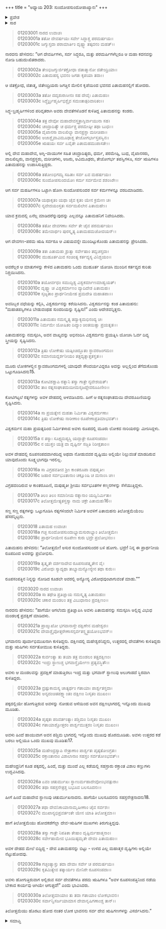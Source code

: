 +++
title = "ಅಧ್ಯಾಯ 203: ಸುಂದೋಪಸುಂದೋಪಾಖ್ಯಾನಃ"
+++

<details><summary>ಪ್ರವೇಶ</summary>


।।   ಓಂ ಓಂ ನಮೋ ನಾರಾಯಣಾಯ।।   ಶ್ರೀ ವೇದವ್ಯಾಸಾಯ ನಮಃ ।।

ಶ್ರೀ ಕೃಷ್ಣದ್ವೈಪಾಯನ ವೇದವ್ಯಾಸ ವಿರಚಿತ  

**ಶ್ರೀ ಮಹಾಭಾರತ**

**ಆದಿ ಪರ್ವ**

**ಅರ್ಜುನವನವಾಸ ಪರ್ವ**

**ಅಧ್ಯಾಯ 203**

</details>


<details><summary>ಸಾರ</summary>

ದೇವ-ಋಷಿಗಣಗಳೆಲ್ಲರೂ ಬ್ರಹ್ಮನಲ್ಲಿ ಮೊರೆಯಿಟ್ಟಿದುದು (1-8). ಪಿತಾಮಹನ ಆದೇಶದಂತೆ ವಿಶ್ವಕರ್ಮನು ತಿಲೋತ್ತಮೆಯನ್ನು ಸೃಷ್ಟಿಸಿದುದು (9-17). ತಿಲೋತ್ತಮೆಯ ಸೌಂದರ್ಯವನ್ನು ನೋಡಲು ಶಿವನು ಚತುರ್ಮುಖನಾದುದು, ಇಂದ್ರನು ಸಹಸ್ರಾಕ್ಷನಾದುದು (18-30).

</details>


> 01203001 ನಾರದ ಉವಾಚ।  
01203001a ತತೋ ದೇವರ್ಷಯಃ ಸರ್ವೇ ಸಿದ್ಧಾಶ್ಚ ಪರಮರ್ಷಯಃ।   
01203001c ಜಗ್ಮುಸ್ತದಾ ಪರಾಮಾರ್ತಿಂ ದೃಷ್ಟ್ವಾ ತತ್ಕದನಂ ಮಹತ್।।

ನಾರದನು ಹೇಳಿದನು: “ಆಗ ದೇವರ್ಷಿಗಳು, ಸರ್ವ ಸಿದ್ಧರೂ, ಮತ್ತು ಪರಮರ್ಷಿಗಳೆಲ್ಲರೂ ಆ ಮಹಾ ಕದನವನ್ನು ನೋಡಿ ಬಹುದುಃಖಿತರಾದರು.

> 01203002a ತೇಽಭಿಜಗ್ಮುರ್ಜಿತಕ್ರೋಧಾ ಜಿತಾತ್ಮಾನೋ ಜಿತೇಂದ್ರಿಯಾಃ।  
01203002c ಪಿತಾಮಹಸ್ಯ ಭವನಂ ಜಗತಃ ಕೃಪಯಾ ತದಾ।।

ಆ ಜಿತಕ್ರೋಧ, ಜಿತಾತ್ಮ, ಜಿತೇಂದ್ರಿಯರು ಜಗತ್ತಿನ ಮೇಲಿನ ಕೃಪೆಯಿಂದ ಭವನದ ಪಿತಾಮಹನಲ್ಲಿಗೆ ಹೋದರು.

> 01203003a ತತೋ ದದೃಶುರಾಸೀನಂ ಸಹ ದೇವೈಃ ಪಿತಾಮಹಂ।  
01203003c ಸಿದ್ಧೈರ್ಬ್ರಹ್ಮರ್ಷಿಭಿಶ್ಚೈವ ಸಮಂತಾತ್ಪರಿವಾರಿತಂ।।

ಸಿದ್ಧ-ಬ್ರಹ್ಮರ್ಷಿಗಳಿಂದ ಪರಿವೃತರಾಗಿ ಅವರು ದೇವತೆಗಳೊಡನೆ ಕುಳಿತಿದ್ದ ಪಿತಾಮಹನನ್ನು ಕಂಡರು.

> 01203004a ತತ್ರ ದೇವೋ ಮಹಾದೇವಸ್ತತ್ರಾಗ್ನಿರ್ವಾಯುನಾ ಸಹ।  
01203004c ಚಂದ್ರಾದಿತ್ಯೌ ಚ ಧರ್ಮಶ್ಚ ಪರಮೇಷ್ಠೀ ತಥಾ ಬುಧಃ।।  
01203005a ವೈಖಾನಸಾ ವಾಲಖಿಲ್ಯಾ ವಾನಪ್ರಸ್ಥಾ ಮರೀಚಿಪಾಃ।  
01203005c ಅಜಾಶ್ಚೈವಾವಿಮೂಢಾಶ್ಚ ತೇಜೋಗರ್ಭಾಸ್ತಪಸ್ವಿನಃ।  
01203005e ಋಷಯಃ ಸರ್ವ ಏವೈತೇ ಪಿತಾಮಹಮುಪಾಸತೇ।।

ಅಲ್ಲಿ ದೇವ ಮಹಾದೇವ, ಅಗ್ನಿ-ವಾಯುಗಳ ಸಹಿತ ಚಂದ್ರಾದಿತ್ಯರು, ಧರ್ಮ, ಪರಮೇಷ್ಠಿ, ಬುಧ, ವೈಖಾನಸರು, ವಾಲಖಿಲ್ಯರು, ವಾನಪ್ರಸ್ಥರು, ಮರೀಚಿಗಳು, ಅಜರು, ಅವಿಮೂಢರು, ತೇಜೋಗರ್ಭ ತಪಸ್ವಿಗಳೂ, ಸರ್ವ ಋಷಿಗಳೂ ಪಿತಾಮಹನನ್ನು ಉಪಾಸಿಸುತ್ತಿದ್ದರು.

> 01203006a ತತೋಽಭಿಗಮ್ಯ ಸಹಿತಾಃ ಸರ್ವ ಏವ ಮಹರ್ಷಯಃ।   
01203006c ಸುಂದೋಪಸುಂದಯೋಃ ಕರ್ಮ ಸರ್ವಮೇವ ಶಶಂಸಿರೇ।।

ಆಗ ಸರ್ವ ಮಹರ್ಷಿಗಳೂ ಒಟ್ಟಾಗಿ ಹೋಗಿ ಸುಂದೋಪಸುಂದರ ಸರ್ವ ಕರ್ಮಗಳನ್ನೂ ವರದಿಮಾಡಿದರು.

> 01203007a ಯಥಾಕೃತಂ ಯಥಾ ಚೈವ ಕೃತಂ ಯೇನ ಕ್ರಮೇಣ ಚ।  
01203007c ನ್ಯವೇದಯಂಸ್ತತಃ ಸರ್ವಮಖಿಲೇನ ಪಿತಾಮಹೇ।।

ಯಾವ ಕ್ರಮದಲ್ಲಿ ಏನೆಲ್ಲ ಮಾಡಿದರೆನ್ನುವುದನ್ನು ಎಲ್ಲವನ್ನೂ ಪಿತಾಮಹನಿಗೆ ನಿವೇದಿಸಿದರು.

> 01203008a ತತೋ ದೇವಗಣಾಃ ಸರ್ವೇ ತೇ ಚೈವ ಪರಮರ್ಷಯಃ।  
01203008c ತಮೇವಾರ್ಥಂ ಪುರಸ್ಕೃತ್ಯ ಪಿತಾಮಹಮಚೋದಯನ್।।

ಆಗ ದೇವಗಣ-ಪರಮ ಋಷಿ ಸರ್ವರೂ ಆ ವಿಷಯವನ್ನೇ ಮುಂದಿಟ್ಟುಕೊಂಡು ಪಿತಾಮಹನನ್ನು ಪ್ರೇರಿಸಿದರು.

> 01203009a ತತಃ ಪಿತಾಮಹಃ ಶ್ರುತ್ವಾ ಸರ್ವೇಷಾಂ ತದ್ವಚಸ್ತದಾ।  
01203009c ಮುಹೂರ್ತಮಿವ ಸಂಚಿಂತ್ಯ ಕರ್ತವ್ಯಸ್ಯ ವಿನಿಶ್ಚಯಂ।।

ಅವರೆಲ್ಲರ ಆ ಮಾತುಗಳನ್ನು ಕೇಳಿದ ಪಿತಾಮಹನು ಒಂದು ಮುಹೂರ್ತ ಯೋಚಿಸಿ ಮುಂದಿನ ಕರ್ತವ್ಯದ ಕುರಿತು ನಿಶ್ಚಯಿಸಿದನು.

> 01203010a ತಯೋರ್ವಧಂ ಸಮುದ್ದಿಶ್ಯ ವಿಶ್ವಕರ್ಮಾಣಮಾಹ್ವಯತ್।  
01203010c ದೃಷ್ಟ್ವಾ ಚ ವಿಶ್ವಕರ್ಮಾಣಂ ವ್ಯಾದಿದೇಶ ಪಿತಾಮಹಃ।  
01203010e ಸೃಜ್ಯತಾಂ ಪ್ರಾರ್ಥನೀಯೇಹ ಪ್ರಮದೇತಿ ಮಹಾತಪಾಃ।।

ಅವರಿಬ್ಬರ ವಧೆಯನ್ನು ಕಲ್ಪಿಸಿ, ವಿಶ್ವಕರ್ಮನನ್ನು ಕರೆಯಿಸಿದನು. ವಿಶ್ವಕರ್ಮನನ್ನು ಕಂಡ ಪಿತಾಮಹನು: “ಮಹಾತಪಸ್ವಿಗಳೂ ಬೇಡುವಂಥಹ ಸುಂದರಿಯನ್ನು ಸೃಷ್ಟಿಸು!” ಎಂದು ಆದೇಶವನ್ನಿತ್ತನು.

> 01203011a ಪಿತಾಮಹಂ ನಮಸ್ಕೃತ್ಯ ತದ್ವಾಕ್ಯಮಭಿನಂದ್ಯ ಚ।  
01203011c ನಿರ್ಮಮೇ ಯೋಷಿತಂ ದಿವ್ಯಾಂ ಚಿಂತಯಿತ್ವಾ ಪ್ರಯತ್ನತಃ।।

ಪಿತಾಮಹನನ್ನು ನಮಸ್ಕರಿಸಿ, ಅವನ ವಾಖ್ಯವನ್ನು ಅಭಿನಂದಿಸಿ ವಿಶ್ವಕರ್ಮನು ಪ್ರಯತ್ನಿಸಿ ಯೋಚಿಸಿ ಓರ್ವ ದಿವ್ಯ ಸ್ತ್ರೀಯನ್ನು ಸೃಷ್ಟಿಸಿದನು.

> 01203012a ತ್ರಿಷು ಲೋಕೇಷು ಯತ್ಕಿಂಚಿದ್ಭೂತಂ ಸ್ಥಾವರಜಂಗಮಂ।   
01203012c ಸಮಾನಯದ್ದರ್ಶನೀಯಂ ತತ್ತದ್ಯತ್ನಾತ್ತತಸ್ತತಃ।।

ಮೂರು ಲೋಕಗಳಲ್ಲಿನ ಸ್ಥಾವರಜಂಗಮಗಳಲ್ಲಿ ಯಾವುದೇ ಸೌಂದರ್ಯವಿದ್ದರೂ ಅದನ್ನು ಅಲ್ಲಲ್ಲಿಂದ ತೆಗೆದುಕೊಂಡು ಒಟ್ಟುಗೂಡಿಸಿದನು15.

> 01203013a ಕೋಟಿಶಶ್ಚಾಪಿ ರತ್ನಾನಿ ತಸ್ಯಾ ಗಾತ್ರೇ ನ್ಯವೇಶಯತ್।  
01203013c ತಾಂ ರತ್ನಸಂಘಾತಮಯೀಮಸೃಜದ್ದೇವರೂಪಿಣೀಂ।।

ಕೋಟಿಗಟ್ಟಲೆ ರತ್ನಗಳನ್ನು ಅವಳ ದೇಹದಲ್ಲಿ ಅಳವಡಿಸಿದನು. ಹೀಗೆ ಆ ರತ್ನಸಂಘಾತಮಯಿ ದೇವರೂಪಿಣಿಯನ್ನು ಸೃಷ್ಟಿಸಿದನು.

> 01203014a ಸಾ ಪ್ರಯತ್ನೇನ ಮಹತಾ ನಿರ್ಮಿತಾ ವಿಶ್ವಕರ್ಮಣಾ।  
01203014c ತ್ರಿಷು ಲೋಕೇಷು ನಾರೀಣಾಂ ರೂಪೇಣಾಪ್ರತಿಮಾಭವತ್।।

ವಿಶ್ವಕರ್ಮನ ಮಹಾ ಪ್ರಯತ್ನದಿಂದ ನಿರ್ಮಿತಳಾದ ಅವಳು ರೂಪದಲ್ಲಿ ಮೂರು ಲೋಕದ ನಾರಿಯರನ್ನು ಮೀರಿಸಿದ್ದಳು.

> 01203015a ನ ತಸ್ಯಾಃ ಸೂಕ್ಷ್ಮಮಪ್ಯಸ್ತಿ ಯದ್ಗಾತ್ರೇ ರೂಪಸಂಪದಾ।   
01203015c ನ ಯುಕ್ತಂ ಯತ್ರ ವಾ ದೃಷ್ಟಿರ್ನ ಸಜ್ಜತಿ ನಿರೀಕ್ಷತಾಂ।।

ಅವಳ ದೇಹದಲ್ಲಿ ರೂಪಸಂಪದವಾಗಿರದಿದ್ದ ಅಥವಾ ನೋಡುವವರ ದೃಷ್ಟಿಯು ಅಲ್ಲಿಯೇ ನಿಲ್ಲುವಂತೆ ಮಾಡದಿರುವ ಯಾವುದೊಂದು ಸೂಕ್ಷ್ಮಭಾಗವೂ ಇರಲಿಲ್ಲ.

> 01203016a ಸಾ ವಿಗ್ರಹವತೀವ ಶ್ರೀಃ ಕಾಂತರೂಪಾ ವಪುಷ್ಮತೀ।  
01203016c ಜಹಾರ ಸರ್ವಭೂತಾನಾಂ ಚಕ್ಷೂಂಷಿ ಚ ಮನಾಂಸಿ ಚ।।

ವಿಗ್ರಹದಂದಿರುವ ಆ ಕಾಂತರೂಪಿಣಿ, ಮಪುಷ್ಮತೀ ಶ್ರೀಯು ಸರ್ವಭೂತಗಳ ಕಣ್ಮನಗಳನ್ನು ಸೆಳೆಯುತ್ತಿದ್ದಳು.

> 01203017a ತಿಲಂ ತಿಲಂ ಸಮಾನೀಯ ರತ್ನಾನಾಂ ಯದ್ವಿನಿರ್ಮಿತಾ।  
01203017c ತಿಲೋತ್ತಮೇತ್ಯತಸ್ತಸ್ಯಾ ನಾಮ ಚಕ್ರೇ ಪಿತಾಮಹಃ16।।

ಸಣ್ಣ ಸಣ್ಣ ರತ್ನಗಳನ್ನು ಒಟ್ಟುಗೂಡಿಸಿ ರತ್ನಗಳಿಂದಲೇ ನಿರ್ಮಿತ ಅವಳಿಗೆ ಪಿತಾಮಹನು ತಿಲೋತ್ತಮೆಯೆಂಬ ಹೆಸರನ್ನಿಟ್ಟನು.

> 01203018 ಪಿತಾಮಹ ಉವಾಚ।  
01203018a ಗಚ್ಛ ಸುಂದೋಪಸುಂದಾಭ್ಯಾಮಸುರಾಭ್ಯಾಂ ತಿಲೋತ್ತಮೇ।  
01203018c ಪ್ರಾರ್ಥನೀಯೇನ ರೂಪೇಣ ಕುರು ಭದ್ರೇ ಪ್ರಲೋಭನಂ।।

ಪಿತಾಮಹನು ಹೇಳಿದನು: “ತಿಲೋತ್ತಮೇ! ಅಸುರ ಸುಂದೋಪಸುಂದರ ಬಳಿ ಹೋಗು. ಭದ್ರೇ! ನಿನ್ನ ಈ ಪ್ರಾರ್ಥನೀಯ ರೂಪದಿಂದ ಅವರನ್ನು ಪ್ರಲೋಭಿಸು.

> 01203019a ತ್ವತ್ಕೃತೇ ದರ್ಶನಾದೇವ ರೂಪಸಂಪತ್ಕೃತೇನ ವೈ।  
01203019c ವಿರೋಧಃ ಸ್ಯಾದ್ಯಥಾ ತಾಭ್ಯಾಮನ್ಯೋನ್ಯೇನ ತಥಾ ಕುರು।।

ರೂಪಸಂಪತ್ತಿನ ನಿನ್ನನ್ನು ನೋಡಿದ ಕೂಡಲೇ ಅವರಲ್ಲಿ ಅನ್ಯೋನ್ಯ ವಿರೋಧವುಂಟಾಗುವಂತೆ ಮಾಡು.””

> 01203020 ನಾರದ ಉವಾಚ।  
01203020a ಸಾ ತಥೇತಿ ಪ್ರತಿಜ್ಞಾಯ ನಮಸ್ಕೃತ್ಯ ಪಿತಾಮಹಂ।  
01203020c ಚಕಾರ ಮಂಡಲಂ ತತ್ರ ವಿಬುಧಾನಾಂ ಪ್ರದಕ್ಷಿಣಂ।।

ನಾರದನು ಹೇಳಿದನು: “ಹಾಗೆಯೇ ಆಗಲೆಂದು ಪ್ರತಿಜ್ಞಾಪಿಸಿ ಅವಳು ಪಿತಾಮಹನನ್ನು ಸಮಸ್ಕರಿಸಿ ಅಲ್ಲಿದ್ದ ವಿಭುಧ ಮಂಡಲಕ್ಕೆ ಪ್ರದಕ್ಷಿಣೆ ಮಾಡಿದಳು.

> 01203021a ಪ್ರಾಙ್ಮುಖೋ ಭಗವಾನಾಸ್ತೇ ದಕ್ಷಿಣೇನ ಮಹೇಶ್ವರಃ।  
01203021c ದೇವಾಶ್ಚೈವೋತ್ತರೇಣಾಸನ್ಸರ್ವತಸ್ತ್ವೃಷಯೋಽಭವನ್।।

ಭಗವಾನನು ಪೂರ್ವಾಭಿಮುಖನಾಗಿ ಕುಳಿತಿದ್ದನು. ದಕ್ಷಿಣದಲ್ಲಿ ಮಹೇಶ್ವರನಿದ್ದನು, ಉತ್ತರದಲ್ಲಿ ದೇವತೆಗಳು ಕುಳಿತಿದ್ದರು ಮತ್ತು ಋಷಿಗಳು ಸರ್ವತೋಮುಖ ಕುಳಿತಿದ್ದರು.

> 01203022a ಕುರ್ವಂತ್ಯಾ ತು ತಯಾ ತತ್ರ ಮಂಡಲಂ ತತ್ಪ್ರದಕ್ಷಿಣಂ।  
01203022c ಇಂದ್ರಃ ಸ್ಥಾಣುಶ್ಚ ಭಗವಾನ್ಧೈರ್ಯೇಣ ಪ್ರತ್ಯವಸ್ಥಿತೌ।।

ಅವಳು ಆ ಮಂಡಲವನ್ನು ಪ್ರದಕ್ಷಿಣೆ ಮಾಡುತ್ತಿರಲು ಇಂದ್ರ ಮತ್ತು ಭಗವಾನ್ ಸ್ಥಾಣುವು ಅಲುಗಾಡದೆ ಸ್ಥಿರವಾಗಿ ಕುಳಿತಿದ್ದರು.

> 01203023a ದ್ರಷ್ಟುಕಾಮಸ್ಯ ಚಾತ್ಯರ್ಥಂ ಗತಾಯಾಃ ಪಾರ್ಶ್ವತಸ್ತದಾ।  
01203023c ಅನ್ಯದಂಚಿತಪಕ್ಷ್ಮಾಂತಂ ದಕ್ಷಿಣಂ ನಿಃಸೃತಂ ಮುಖಂ।।

ಪಕ್ಕದಲ್ಲಿಯೇ ಹೋಗುತ್ತಿರುವ ಅವಳನ್ನು ನೋಡುವ ಆಸೆಯಿಂದ ಅವನ ದಕ್ಷಿಣಭಾಗದಲ್ಲಿ ಇನ್ನೊಂದು ಮುಖವು ಮೂಡಿತು.

> 01203024a ಪೃಷ್ಠತಃ ಪರಿವರ್ತಂತ್ಯಾಃ ಪಶ್ಚಿಮಂ ನಿಃಸೃತಂ ಮುಖಂ।  
01203024c ಗತಾಯಾಶ್ಚೋತ್ತರಂ ಪಾರ್ಶ್ವಮುತ್ತರಂ ನಿಃಸೃತಂ ಮುಖಂ।।

ಅವಳು ಹಿಂದೆ ಹಾಯುವಾಗ ಅವನ ಪಶ್ಚಿಮ ಭಾಗದಲ್ಲಿ ಇನ್ನೊಂದು ಮುಖವು ಹೊರಮೂಡಿತು. ಅವಳು ಉತ್ತರದ ಕಡೆ ಬರಲು ಅಲ್ಲಿಯೂ ಒಂದು ಮುಖವು ಮೂಡಿತು17.

> 01203025a ಮಹೇಂದ್ರಸ್ಯಾಪಿ ನೇತ್ರಾಣಾಂ ಪಾರ್ಶ್ವತಃ ಪೃಷ್ಠತೋಽಗ್ರತಃ।   
01203025c ರಕ್ತಾಂತಾನಾಂ ವಿಶಾಲಾನಾಂ ಸಹಸ್ರಂ ಸರ್ವತೋಽಭವತ್।।

ಮಹೇಂದ್ರನಿಗೆ ಕೂಡ ಪಕ್ಕದಲ್ಲಿ, ಹಿಂದೆ, ಮತ್ತು ಮುಂದೆ ಎಲ್ಲ ಕಡೆಯಲ್ಲಿ ಸಹಸ್ರಾರು ರಕ್ತಾಂತ ವಿಶಾಲ ಕಣ್ಣುಗಳು ಉದ್ಭವಿಸಿದವು.

> 01203026a ಏವಂ ಚತುರ್ಮುಖಃ ಸ್ಥಾಣುರ್ಮಹಾದೇವೋಽಭವತ್ಪುರಾ।  
01203026c ತಥಾ ಸಹಸ್ರನೇತ್ರಶ್ಚ ಬಭೂವ ಬಲಸೂದನಃ।।

ಹೀಗೆ ಹಿಂದೆ ಮಹಾದೇವ ಸ್ಥಾಣುವು ಚತುರ್ಮುಖನಾದನು. ಹಾಗೆಯೇ ಬಲಸೂದನನು ಸಹಸ್ರನೇತ್ರನಾದನು18.

> 01203027a ತಥಾ ದೇವನಿಕಾಯಾನಾಮೃಷೀಣಾಂ ಚೈವ ಸರ್ವಶಃ।  
01203027c ಮುಖಾನ್ಯಭಿಪ್ರವರ್ತಂತೇ ಯೇನ ಯಾತಿ ತಿಲೋತ್ತಮಾ।।

ಹಾಗೆ ತಿಲೋತ್ತಮೆಯು ಹೋದಕಡೆಗೆಲ್ಲಾ ದೇವ-ಋಷಿಗಳ ಮುಖಗಳು ತಿರುಗುತ್ತಿದ್ದವು.

> 01203028a ತಸ್ಯಾ ಗಾತ್ರೇ ನಿಪತಿತಾ ತೇಷಾಂ ದೃಷ್ಟಿರ್ಮಹಾತ್ಮನಾಂ।   
01203028c ಸರ್ವೇಷಾಮೇವ ಭೂಯಿಷ್ಠಮೃತೇ ದೇವಂ ಪಿತಾಮಹಂ।।

ಅವಳ ದೇಹದ ಮೇಲೆ ಬಿದ್ದಿದ್ದ - ದೇವ ಪಿತಾಮಹನನ್ನು ಬಿಟ್ಟು - ಉಳಿದ ಎಲ್ಲ ಮಹಾತ್ಮರ ದೃಷ್ಟಿಗಳು ಅಲ್ಲಿಯೇ ನೆಟ್ಟುಹೋದವು.

> 01203029a ಗಚ್ಛಂತ್ಯಾಸ್ತು ತದಾ ದೇವಾಃ ಸರ್ವೇ ಚ ಪರಮರ್ಷಯಃ।  
01203029c ಕೃತಮಿತ್ಯೇವ ತತ್ಕಾರ್ಯಂ ಮೇನಿರೇ ರೂಪಸಂಪದಾ।।

ಅವಳು ಹೋಗುತ್ತಿರುವಾಗ ಅಲ್ಲಿರುವ ಸರ್ವ ದೇವತೆಗಳೂ ಪರಮ ಋಷಿಗಳೂ “ಅವಳ ರೂಪಸಂಪತ್ತಿನಿಂದ ನಡೆಯ ಬೇಕಾದ ಕಾರ್ಯವು ಆಗಿಯೇ ಆಗುತ್ತದೆ!” ಎಂದು ಭಾವಿಸಿದರು.

> 01203030a ತಿಲೋತ್ತಮಾಯಾಂ ತು ತದಾ ಗತಾಯಾಂ ಲೋಕಭಾವನಃ।  
01203030c ಸರ್ವಾನ್ವಿಸರ್ಜಯಾಮಾಸ ದೇವಾನೃಷಿಗಣಾಂಶ್ಚ ತಾನ್।।

ತಿಲೋತ್ತಮೆಯು ಹೊರಟು ಹೋದ ನಂತರ ಲೋಕ ಭಾವನನು ಸರ್ವ ದೇವ ಋಷಿಗಣಗಳನ್ನು ವಿಸರ್ಜಿಸಿದನು.”


<details><summary>ಸಮಾಪ್ತಿ</summary>


ಇತಿ ಶ್ರೀಮಹಾಭಾರತೇ ಆದಿಪರ್ವಣಿ ಅರ್ಜುನವನವಾಸಪರ್ವಣಿ ಸುಂದೋಪಸುಂದೋಪಾಖ್ಯಾನೇ ತ್ರ್ಯಧಿಕದ್ವಿಶತತಮೋಽಧ್ಯಾಯಃ।।  
ಇದು ಶ್ರೀಮಹಾಭಾರತದ ಆದಿಪರ್ವದಲ್ಲಿ ಅರ್ಜುನವನವಾಸಪರ್ವದಲ್ಲಿ ಸುಂದೋಪಸುಂದೋಪಾಖ್ಯಾನದಲ್ಲಿ ಇನ್ನೂರ ಮೂರನೆಯ ಅಧ್ಯಾಯವು.


</details>

